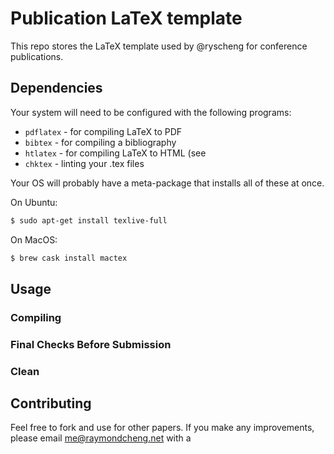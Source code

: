 # Publication LaTeX template

This repo stores the LaTeX template used by @ryscheng for conference publications.

## Dependencies

Your system will need to be configured with the following programs:
- `pdflatex` - for compiling LaTeX to PDF
- `bibtex` - for compiling a bibliography
- `htlatex` - for compiling LaTeX to HTML (see 
- `chktex` - linting your .tex files

Your OS will probably have a meta-package that installs all of these at once.

On Ubuntu:
```bash
$ sudo apt-get install texlive-full
```

On MacOS:
```bash
$ brew cask install mactex
```

## Usage

### Compiling

### Final Checks Before Submission

### Clean

## Contributing

Feel free to fork and use for other papers. If you make any improvements, please email [me@raymondcheng.net](mailto:me@raymondcheng.net) with a 

